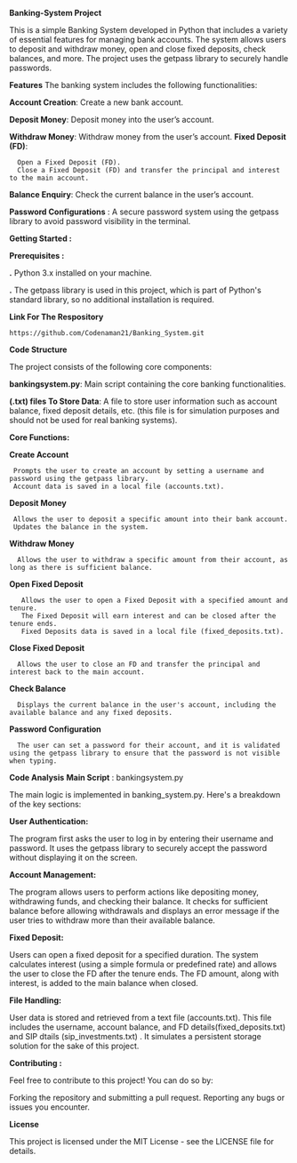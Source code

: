 ****Banking-System Project****

This is a simple Banking System developed in Python that includes a variety of essential features for managing bank accounts. The system allows users to deposit and withdraw money, open and close fixed deposits, check balances, and more. The project uses the getpass library to securely handle passwords.

**Features**
The banking system includes the following functionalities:

**Account Creation**: Create a new bank account.

**Deposit Money**: Deposit money into the user’s account.

**Withdraw Money**: Withdraw money from the user’s account.
**Fixed Deposit (FD)**:

      Open a Fixed Deposit (FD).
      Close a Fixed Deposit (FD) and transfer the principal and interest to the main account.
**Balance Enquiry**: Check the current balance in the user’s account.

**Password Configurations** : A secure password system using the getpass library to avoid password visibility in the terminal.



**Getting Started :**


**Prerequisites :**

 **.** Python 3.x installed on your machine.
 
 **.** The getpass library is used in this project, which is part of Python's standard library, so no additional installation is required.

 
**Link For The Respository**
     
    https://github.com/Codenaman21/Banking_System.git

**Code Structure**

The project consists of the following core components:

**bankingsystem.py**: Main script containing the core banking functionalities.

**(.txt) files To Store Data**: A file to store user information such as account balance, fixed deposit details, etc. (this file is for simulation purposes and should not be used for real banking systems).

**Core Functions:**

   **Create Account**

     Prompts the user to create an account by setting a username and password using the getpass library.
     Account data is saved in a local file (accounts.txt).
     
   **Deposit Money**

     Allows the user to deposit a specific amount into their bank account.
     Updates the balance in the system.
     
   **Withdraw Money**

      Allows the user to withdraw a specific amount from their account, as long as there is sufficient balance.
      
   **Open Fixed Deposit**

       Allows the user to open a Fixed Deposit with a specified amount and tenure.
       The Fixed Deposit will earn interest and can be closed after the tenure ends.
       Fixed Deposits data is saved in a local file (fixed_deposits.txt).
       
   **Close Fixed Deposit**

      Allows the user to close an FD and transfer the principal and interest back to the main account.
      
   **Check Balance**

      Displays the current balance in the user's account, including the available balance and any fixed deposits.
      
   **Password Configuration**

      The user can set a password for their account, and it is validated using the getpass library to ensure that the password is not visible when typing.

**Code Analysis**
**Main Script** : bankingsystem.py

 The main logic is implemented in banking_system.py. Here's a breakdown of the key sections:

**User Authentication:**

The program first asks the user to log in by entering their username and password. It uses the getpass library to securely accept the password without displaying it on the screen.

**Account Management:**

The program allows users to perform actions like depositing money, withdrawing funds, and checking their balance. It checks for sufficient balance before allowing withdrawals and displays an error message if the user tries to withdraw more than their available balance.

**Fixed Deposit:**

Users can open a fixed deposit for a specified duration. The system calculates interest (using a simple formula or predefined rate) and allows the user to close the FD after the tenure ends. The FD amount, along with interest, is added to the main balance when closed.

**File Handling:**

User data is stored and retrieved from a text file (accounts.txt). This file includes the username, account balance, and FD details(fixed_deposits.txt) and SIP dtails (sip_investments.txt) . It simulates a persistent storage solution for the sake of this project.

**Contributing :**

Feel free to contribute to this project! You can do so by:

Forking the repository and submitting a pull request.
Reporting any bugs or issues you encounter.

**License**

This project is licensed under the MIT License - see the LICENSE file for details.
